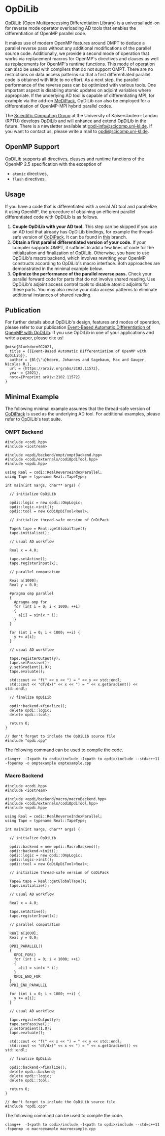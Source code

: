 # OpDiLib

[OpDiLib](https://www.scicomp.uni-kl.de/software/opdi) (Open Multiprocessing Differentiation Library) is a universal add-on for reverse mode operator overloading AD tools that enables the differentiation of OpenMP parallel code.

It makes use of modern OpenMP features around OMPT to deduce a parallel reverse pass without any additional modifications of the parallel source code. Additionally, we provide a second mode of operation that works via replacement macros for OpenMP's directives and clauses as well as replacements for OpenMP's runtime functions. This mode of operation can also be used with compilers that do not support OMPT. There are no restrictions on data access patterns so that a first differentiated parallel code is obtained with little to no effort. As a next step, the parallel performance of the reverse pass can be optimized with various tools. One important aspect is disabling atomic updates on adjoint variables where appropriate. If the underlying AD tool is capable of differentiating MPI, for example via the add-on [MeDiPack](https://www.scicomp.uni-kl.de/software/medi/), OpDiLib can also be employed for a differentiation of OpenMP-MPI hybrid parallel codes.

The [Scientific Computing Group](https://www.scicomp.uni-kl.de) at the University of Kaiserslautern-Landau (RPTU) develops OpDiLib and will enhance and extend OpDiLib in the future.
There is a newsletter available at [opdi-info@scicomp.uni-kl.de](https://lists.uni-kl.de/scicomp/subscribe/opdi-info).
If you want to contact us, please write a mail to [opdi@scicomp.uni-kl.de](mailto:opdi@scicomp.uni-kl.de).

## OpenMP Support

OpDiLib supports all directives, clauses and runtime functions of the OpenMP 2.5 specification with the exception of

- `atomic` directives,
- `flush` directives.

## Usage

If you have a code that is differentiated with a serial AD tool and parallelize it using OpenMP, the procedure of obtaining an efficient parallel differentiated code with OpDiLib is as follows.

1. **Couple OpDiLib with your AD tool.** This step can be skipped if you use an AD tool that already has OpDiLib bindings, for example the thread-safe version of [CoDiPack](https://www.scicomp.uni-kl.de/software/codi/). It can be found in [this](https://github.com/scicompkl/codipack/tree/experimentalOpenMPSupport) branch.
2. **Obtain a first parallel differentiated version of your code.** If your compiler supports OMPT, it suffices to add a few lines of code for the initialization and finalization of OpDiLib. Otherwise, you have to use OpDiLib's macro backend, which involves rewriting your OpenMP constructs according to OpDiLib's macro interface. Both approaches are demonstrated in the minimal example below.
3. **Optimize the performance of the parallel reverse pass.** Check your parallel forward code for parts that do not involve shared reading. Use OpDiLib's adjoint access control tools to disable atomic adjoints for these parts. You may also revise your data access patterns to eliminate additional instances of shared reading.

## Publication

For further details about OpDiLib's design, features and modes of operation, please refer to our publication
[Event-Based Automatic Differentiation of OpenMP with OpDiLib](https://arxiv.org/abs/2102.11572).
If you use OpDiLib in one of your applications and write a paper, please cite us!

~~~~{.txt}
@misc{BluehdornSG2021,
  title = {{Event-Based Automatic Differentiation of OpenMP with OpDiLib}},
  author = {Bl{\"u}hdorn, Johannes and Sagebaum, Max and Gauger, Nicolas R.},
  url = {https://arxiv.org/abs/2102.11572},
  year = {2021},
  note={Preprint arXiv:2102.11572}
}
~~~~

## Minimal Example

The following minimal example assumes that the thread-safe version of [CoDiPack](https://www.scicomp.uni-kl.de/software/codi/) is used as the underlying AD tool. For additional examples, please refer to OpDiLib's test suite.

### OMPT Backend

~~~~{.cpp}
#include <codi.hpp>
#include <iostream>

#include <opdi/backend/ompt/omptBackend.hpp>
#include <codi/externals/codiOpdiTool.hpp>
#include <opdi.hpp>

using Real = codi::RealReverseIndexParallel;
using Tape = typename Real::TapeType;

int main(int nargs, char** args) {

  // initialize OpDiLib

  opdi::logic = new opdi::OmpLogic;
  opdi::logic->init();
  opdi::tool = new CoDiOpDiTool<Real>;

  // initialize thread-safe version of CoDiPack

  Tape& tape = Real::getGlobalTape();
  tape.initialize();

  // usual AD workflow

  Real x = 4.0;

  tape.setActive();
  tape.registerInput(x);

  // parallel computation

  Real a[1000];
  Real y = 0.0;

  #pragma omp parallel
  {
    #pragma omp for
    for (int i = 0; i < 1000; ++i)
    {
      a[i] = sin(x * i);
    }
  }

  for (int i = 0; i < 1000; ++i) {
    y += a[i];
  }

  // usual AD workflow

  tape.registerOutput(y);
  tape.setPassive();
  y.setGradient(1.0);
  tape.evaluate();

  std::cout << "f(" << x << ") = " << y << std::endl;
  std::cout << "df/dx(" << x << ") = " << x.getGradient() << std::endl;

  // finalize OpDiLib

  opdi::backend->finalize();
  delete opdi::logic;
  delete opdi::tool;

  return 0;
}

// don't forget to include the OpDiLib source file
#include "opdi.cpp"
~~~~

The following command can be used to compile the code.

~~~~{.txt}
clang++  -I<path to codi>/include -I<path to opdi>/include --std=c++11 -fopenmp -o omptexample omptexample.cpp
~~~~

### Macro Backend

~~~~{.cpp}
#include <codi.hpp>
#include <iostream>

#include <opdi/backend/macro/macroBackend.hpp>
#include <codi/externals/codiOpdiTool.hpp>
#include <opdi.hpp>

using Real = codi::RealReverseIndexParallel;
using Tape = typename Real::TapeType;

int main(int nargs, char** args) {

  // initialize OpDiLib

  opdi::backend = new opdi::MacroBackend();
  opdi::backend->init();
  opdi::logic = new opdi::OmpLogic;
  opdi::logic->init();
  opdi::tool = new CoDiOpDiTool<Real>;

  // initialize thread-safe version of CoDiPack

  Tape& tape = Real::getGlobalTape();
  tape.initialize();

  // usual AD workflow

  Real x = 4.0;

  tape.setActive();
  tape.registerInput(x);

  // parallel computation

  Real a[1000];
  Real y = 0.0;

  OPDI_PARALLEL()
  {
    OPDI_FOR()
    for (int i = 0; i < 1000; ++i)
    {
      a[i] = sin(x * i);
    }
    OPDI_END_FOR
  }
  OPDI_END_PARALLEL

  for (int i = 0; i < 1000; ++i) {
    y += a[i];
  }

  // usual AD workflow

  tape.registerOutput(y);
  tape.setPassive();
  y.setGradient(1.0);
  tape.evaluate();

  std::cout << "f(" << x << ") = " << y << std::endl;
  std::cout << "df/dx(" << x << ") = " << x.getGradient() << std::endl;

  // finalize OpDiLib

  opdi::backend->finalize();
  delete opdi::backend;
  delete opdi::logic;
  delete opdi::tool;

  return 0;
}

// don't forget to include the OpDiLib source file
#include "opdi.cpp"
~~~~

The following command can be used to compile the code.

~~~~{.txt}
clang++  -I<path to codi>/include -I<path to opdi>/include --std=c++11 -fopenmp -o macroexample macroexample.cpp
~~~~

